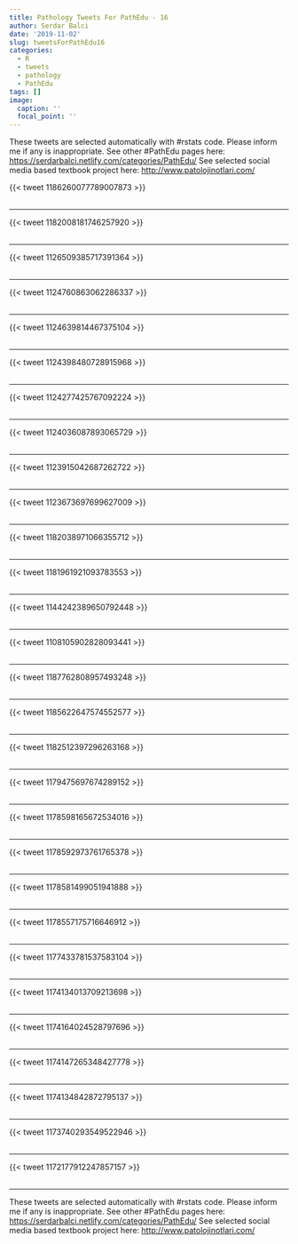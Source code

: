 ```yaml
---
title: Pathology Tweets For PathEdu - 16
author: Serdar Balci
date: '2019-11-02'
slug: tweetsForPathEdu16
categories:
  - R
  - tweets
  - pathology
  - PathEdu
tags: []
image:
  caption: ''
  focal_point: ''
---
```



These tweets are selected automatically with #rstats code. Please inform me if any is inappropriate.
See other #PathEdu pages here: https://serdarbalci.netlify.com/categories/PathEdu/ 
See selected social media based textbook project here: http://www.patolojinotlari.com/

{{< tweet 1186260077789007873 >}}
<br>
<br>
<hr>
{{< tweet 1182008181746257920 >}}
<br>
<br>
<hr>
{{< tweet 1126509385717391364 >}}
<br>
<br>
<hr>
{{< tweet 1124760863062286337 >}}
<br>
<br>
<hr>
{{< tweet 1124639814467375104 >}}
<br>
<br>
<hr>
{{< tweet 1124398480728915968 >}}
<br>
<br>
<hr>
{{< tweet 1124277425767092224 >}}
<br>
<br>
<hr>
{{< tweet 1124036087893065729 >}}
<br>
<br>
<hr>
{{< tweet 1123915042687262722 >}}
<br>
<br>
<hr>
{{< tweet 1123673697699627009 >}}
<br>
<br>
<hr>
{{< tweet 1182038971066355712 >}}
<br>
<br>
<hr>
{{< tweet 1181961921093783553 >}}
<br>
<br>
<hr>
{{< tweet 1144242389650792448 >}}
<br>
<br>
<hr>
{{< tweet 1108105902828093441 >}}
<br>
<br>
<hr>
{{< tweet 1187762808957493248 >}}
<br>
<br>
<hr>
{{< tweet 1185622647574552577 >}}
<br>
<br>
<hr>
{{< tweet 1182512397296263168 >}}
<br>
<br>
<hr>
{{< tweet 1179475697674289152 >}}
<br>
<br>
<hr>
{{< tweet 1178598165672534016 >}}
<br>
<br>
<hr>
{{< tweet 1178592973761765378 >}}
<br>
<br>
<hr>
{{< tweet 1178581499051941888 >}}
<br>
<br>
<hr>
{{< tweet 1178557175716646912 >}}
<br>
<br>
<hr>
{{< tweet 1177433781537583104 >}}
<br>
<br>
<hr>
{{< tweet 1174134013709213698 >}}
<br>
<br>
<hr>
{{< tweet 1174164024528797696 >}}
<br>
<br>
<hr>
{{< tweet 1174147265348427778 >}}
<br>
<br>
<hr>
{{< tweet 1174134842872795137 >}}
<br>
<br>
<hr>
{{< tweet 1173740293549522946 >}}
<br>
<br>
<hr>
{{< tweet 1172177912247857157 >}}
<br>
<br>
<hr>


These tweets are selected automatically with #rstats code. Please inform me if any is inappropriate.
See other #PathEdu pages here: https://serdarbalci.netlify.com/categories/PathEdu/ 
See selected social media based textbook project here: http://www.patolojinotlari.com/
